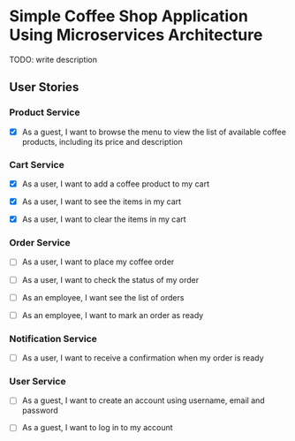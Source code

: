 # Simple Coffee Shop Application Using Microservices Architecture

TODO: write description

## User Stories

### Product Service

- [X] As a guest, I want to browse the menu to view the list of available coffee products, including its price and description

### Cart Service

- [X] As a user, I want to add a coffee product to my cart 

- [X] As a user, I want to see the items in my cart

- [X] As a user, I want to clear the items in my cart

### Order Service

- [ ] As a user, I want to place my coffee order 

- [ ] As a user, I want to check the status of my order

- [ ] As an employee, I want see the list of orders

- [ ] As an employee, I want to mark an order as ready

### Notification Service

- [ ] As a user, I want to receive a confirmation when my order is ready

### User Service

- [ ] As a guest, I want to create an account using username, email and password

- [ ] As a guest, I want to log in to my account 
 